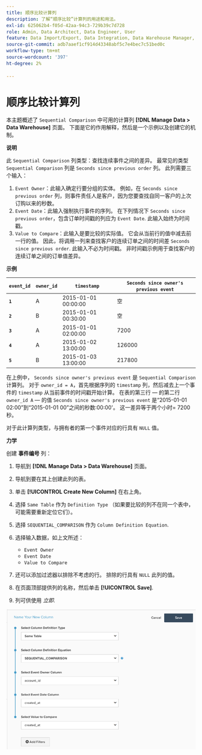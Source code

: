 ```yaml
---
title: 顺序比较计算列
description: 了解“顺序比较”计算列的用途和用法。
exl-id: 625062b4-f05d-42aa-94c3-729b39c7d728
role: Admin, Data Architect, Data Engineer, User
feature: Data Import/Export, Data Integration, Data Warehouse Manager, Commerce Tables
source-git-commit: adb7aaef1cf914d43348abf5c7e4bec7c51bed0c
workflow-type: tm+mt
source-wordcount: '397'
ht-degree: 2%

---
```


# 顺序比较计算列

本主题概述了 `Sequential Comparison` 中可用的计算列 **[!DNL Manage Data > Data Warehouse]** 页面。 下面是它的作用解释，然后是一个示例以及创建它的机制。

**说明**

此 `Sequential Comparison` 列类型：查找连续事件之间的差异。 最常见的类型 `Sequential Comparison` 列是 `Seconds since previous order` 列。 此列需要三个输入：

1. `Event Owner`：此输入确定行要分组的实体。 例如，在 `Seconds since previous order` 列，则事件责任人是客户，因为您要查找自同一客户的上次订购以来的秒数。
1. `Event Date`：此输入强制执行事件的序列。 在下列情况下 `Seconds since previous order`，包含订单时间戳的列应为 `Event Date`. 此输入始终为时间戳。
1. `Value to Compare`：此输入是要比较的实际值。 它会从当前行的值中减去前一行的值。 因此，将调用一列来查找客户的连续订单之间的时间差 `Seconds since previous order`. 此输入不必为时间戳。 非时间戳示例用于查找客户的连续订单之间的订单值差异。

**示例**

| **`event_id`** | **`owner_id`** | **`timestamp`** | **`Seconds since owner's previous event`** |
|--- |--- |--- |--- |
| **`1`** | A | 2015-01-01 00:00:00 | 空 |
| **`2`** | B | 2015-01-01 00:30:00 | 空 |
| **`3`** | A | 2015-01-01 02:00:00 | 7200 |
| **`4`** | A | 2015-01-02 13:00:00 | 126000 |
| **`5`** | B | 2015-01-03 13:00:00 | 217800 |

在上例中， `Seconds since owner's previous event` 是 `Sequential Comparison` 计算列。 对于 `owner_id = A`，首先根据序列的 `timestamp` 列，然后减去上一个事件的 `timestamp` 从当前事件的时间戳开始计算。 在表的第三行 — 的第二行 `owner_id A`  — 的值 `Seconds since owner's previous event` 是“2015-01-01 02:00”到“2015-01-01 00”之间的秒数:00:00&#39;。 这一差异等于两个小时= 7200秒。

对于此计算列类型，与拥有者的第一个事件对应的行具有 `NULL` 值。

**力学**

创建 **事件编号** 列：

1. 导航到 **[!DNL Manage Data > Data Warehouse]** 页面。

1. 导航到要在其上创建此列的表。

1. 单击 **[!UICONTROL Create New Column]** 在右上角。

1. 选择 `Same Table` 作为 `Definition Type` （如果要比较的列不在同一个表中，可能需要重新定位它们）。

1. 选择 `SEQUENTIAL_COMPARISON` 作为 `Column Definition Equation`.

1. 选择输入数据，如上文所述：
   - `Event Owner`
   - `Event Date`
   - `Value to Compare`

1. 还可以添加过滤器以排除不考虑的行。 排除的行具有 `NULL` 此列的值。

1. 在页面顶部提供列的名称，然后单击 **[!UICONTROL Save]**.

1. 列可供使用 *立即*.

![秒](../../assets/SEC_new.png)
